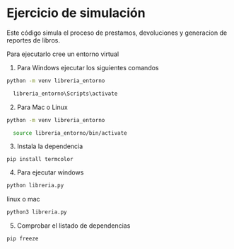 # Ejercicio de simulación

Este código simula el proceso de prestamos, devoluciones y generacion de reportes de libros.

Para ejecutarlo cree un entorno virtual

1. Para Windows ejecutar los siguientes comandos

```sh
python -m venv libreria_entorno
```
```sh
  libreria_entorno\Scripts\activate
```

2. Para Mac o Linux

```sh
python -m venv libreria_entorno
```
```sh
  source libreria_entorno/bin/activate
```

3. Instala la dependencia

```
pip install termcolor
```

4. Para ejecutar
windows
  ```sh
  python libreria.py
  ```
  linux o mac
  ```sh
  python3 libreria.py
```

5. Comprobar el listado de dependencias

```sh
pip freeze
```